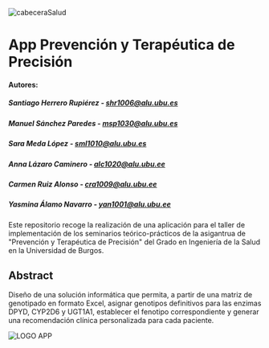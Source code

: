 ![cabeceraSalud](https://github.com/user-attachments/assets/d272dd39-1d24-477c-b57e-08d1b0b581b5)

# App Prevención y Terapéutica de Precisión
#### Autores: 
##### Santiago Herrero Rupiérez - shr1006@alu.ubu.es
##### Manuel Sánchez Paredes - msp1030@alu.ubu.es
##### Sara Meda López - sml1010@alu.ubu.es
##### Anna Lázaro Caminero - alc1020@alu.ubu.ee
##### Carmen Ruiz Alonso - cra1009@alu.ubu.ee
##### Yasmina Álamo Navarro - yan1001@alu.ubu.ee

Este repositorio recoge la realización de una aplicación para el taller de implementación de los seminarios teórico-prácticos de la asigantrua de "Prevención y Terapéutica de Precisión" del Grado en Ingeniería de la Salud en la Universidad de Burgos. 

## Abstract
Diseño de una solución informática que permita, a partir de una matriz de genotipado en formato Excel, asignar genotipos definitivos para las enzimas DPYD, CYP2D6 y UGT1A1, establecer el fenotipo correspondiente y generar una recomendación clínica personalizada para cada
paciente.

![LOGO APP](https://github.com/user-attachments/assets/d272dd39-1d24-477c-b57e-08d1b0b581b5)
